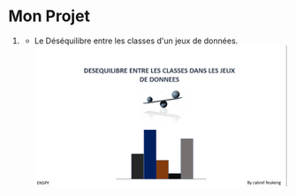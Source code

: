 # Mon Projet



1. * Le Déséquilibre entre les classes d'un jeux de données.
![Logo](images/title.png "Logo de Mon Projet")